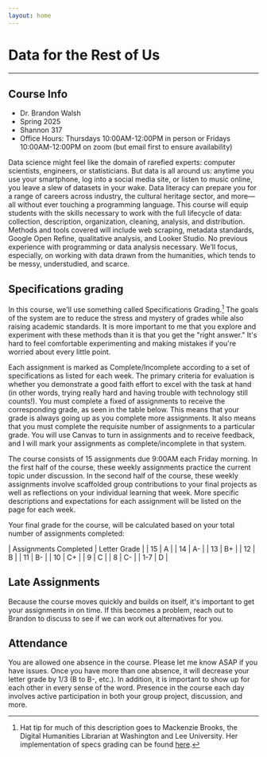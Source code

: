 ```yaml
---
layout: home
---
```

# Data for the Rest of Us
---

## Course Info

* Dr. Brandon Walsh
* Spring 2025
* Shannon 317
* Office Hours: Thursdays 10:00AM-12:00PM in person or Fridays 10:00AM-12:00PM on zoom (but email first to ensure availability)

Data science might feel like the domain of rarefied experts: computer scientists, engineers, or statisticians. But data is all around us: anytime you use your smartphone, log into a social media site, or listen to music online, you leave a slew of datasets in your wake. Data literacy can prepare you for a range of careers across industry, the cultural heritage sector, and more—all without ever touching a programming language. This course will equip students with the skills necessary to work with the full lifecycle of data: collection, description, organization, cleaning, analysis, and distribution. Methods and tools covered will include web scraping, metadata standards, Google Open Refine, qualitative analysis, and Looker Studio. No previous experience with programming or data analysis necessary. We’ll focus, especially, on working with data drawn from the humanities, which tends to be messy, understudied, and scarce. 

## Specifications grading

In this course, we'll use something called Specifications Grading.[^1] The goals of the system are to reduce the stress and mystery of grades while also raising academic standards. It is more important to me that you explore and experiment with these methods than it is that you get the "right answer." It's hard to feel comfortable experimenting and making mistakes if you're worried about every little point.

Each assignment is marked as Complete/Incomplete according to a set of specifications as listed for each week. The primary criteria for evaluation is whether you demonstrate a good faith effort to excel with the task at hand (in other words, trying really hard and having trouble with technology still counts!). You must complete a fixed of assignments to receive the corresponding grade, as seen in the table below. This means that your grade is always going up as you complete more assignments. It also means that you must complete the requisite number of assignments to a particular grade. You will use Canvas to turn in assignments and to receive feedback, and I will mark your assignments as complete/incomplete in that system. 

The course consists of 15 assignments due 9:00AM each Friday morning. In the first half of the course, these weekly assignments practice the current topic under discussion. In the second half of the course, these weekly assignments involve scaffolded group contributions to your final projects as well as reflections on your individual learning that week. More specific descriptions and expectations for each assignment will be listed on the page for each week.

Your final grade for the course, will be calculated based on your total number of assignments completed:

| Assignments Completed | Letter Grade |
| 15 | A |
| 14 | A- |
| 13 | B+ |
| 12 | B |
| 11 | B- |
| 10 | C+ |
| 9 | C |
| 8 | C- |
| 1-7 | D |

## Late Assignments

Because the course moves quickly and builds on itself, it's important to get your assignments in on time. If this becomes a problem, reach out to Brandon to discuss to see if we can work out alternatives for you. 

## Attendance

You are allowed one absence in the course. Please let me know ASAP if you have issues. Once you have more than one absence, it will decrease your letter grade by 1/3 (B to B-, etc.). In addition, it is important to show up for each other in every sense of the word. Presence in the course each day involves active participation in both your group project, discussion, and more. 

[^1]: Hat tip for much of this description goes to Mackenzie Brooks, the Digital Humanities Librarian at Washington and Lee University. Her implementation of specs grading can be found [here](https://mackenziekbrooks.github.io/dci101-f24/grading/).